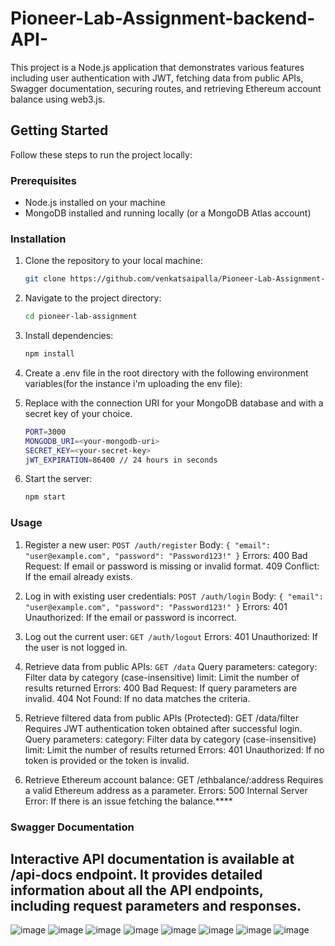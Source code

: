 # Pioneer-Lab-Assignment-backend-API-
This project is a Node.js application that demonstrates various features including user authentication with JWT, fetching data from public APIs, Swagger documentation, securing routes, and retrieving Ethereum account balance using web3.js.

## Getting Started

Follow these steps to run the project locally:

### Prerequisites

- Node.js installed on your machine
- MongoDB installed and running locally (or a MongoDB Atlas account)

### Installation

1. Clone the repository to your local machine:

   ```bash
   git clone https://github.com/venkatsaipalla/Pioneer-Lab-Assignment-backend-API-.git
   
2. Navigate to the project directory:

   ```bash
   cd pioneer-lab-assignment

3. Install dependencies:

   ```bash
   npm install
   
4. Create a .env file in the root directory with the following environment variables(for the instance i'm uploading the env file):
5. Replace <your-mongodb-uri> with the connection URI for your MongoDB database and <your-secret-key> with a secret key of your choice.

   ```bash
   PORT=3000
   MONGODB_URI=<your-mongodb-uri>
   SECRET_KEY=<your-secret-key>
   jWT_EXPIRATION=86400 // 24 hours in seconds

6. Start the server:
   ```bash
   npm start

### Usage

1. Register a new user: ``POST /auth/register``
   Body: ```{ "email": "user@example.com", "password": "Password123!" }```
   Errors:
       400 Bad Request: If email or password is missing or invalid format.
       409 Conflict: If the email already exists.

2. Log in with existing user credentials: ```POST /auth/login```
   Body: ```{ "email": "user@example.com", "password": "Password123!" }```
   Errors:
       401 Unauthorized: If the email or password is incorrect.

3. Log out the current user: ```GET /auth/logout```
   Errors:
       401 Unauthorized: If the user is not logged in.

4. Retrieve data from public APIs: ```GET /data```
   Query parameters:
       category: Filter data by category (case-insensitive)
       limit: Limit the number of results returned
   Errors:
       400 Bad Request: If query parameters are invalid.
       404 Not Found: If no data matches the criteria.
   
5. Retrieve filtered data from public APIs (Protected): GET /data/filter
   Requires JWT authentication token obtained after successful login.
   Query parameters:
       category: Filter data by category (case-insensitive)
       limit: Limit the number of results returned
   Errors:
       401 Unauthorized: If no token is provided or the token is invalid.

6. Retrieve Ethereum account balance: GET /ethbalance/:address
   Requires a valid Ethereum address as a parameter.
   Errors:
       500 Internal Server Error: If there is an issue fetching the balance.****   

### Swagger Documentation
## Interactive API documentation is available at /api-docs endpoint. It provides detailed information about all the API endpoints, including request parameters and responses.
![image](https://github.com/venkatsaipalla/Pioneer-Lab-Assignment-backend-API-/assets/72677771/bfaad7d6-2629-4f84-8ca5-6beef6a56807)
![image](https://github.com/venkatsaipalla/Pioneer-Lab-Assignment-backend-API-/assets/72677771/96346ca7-e16d-4104-9d91-d88afa1e760c)
![image](https://github.com/venkatsaipalla/Pioneer-Lab-Assignment-backend-API-/assets/72677771/3483936a-28c4-4840-85cf-de5910b68be9)
![image](https://github.com/venkatsaipalla/Pioneer-Lab-Assignment-backend-API-/assets/72677771/eb8b886d-67b3-4c5d-97d4-6609d338e352)
![image](https://github.com/venkatsaipalla/Pioneer-Lab-Assignment-backend-API-/assets/72677771/48e695dc-94a7-4e6d-8c0f-d9f86588b4f7)
![image](https://github.com/venkatsaipalla/Pioneer-Lab-Assignment-backend-API-/assets/72677771/c8011650-0c9a-4622-9ec7-cd4a355c2f41)
![image](https://github.com/venkatsaipalla/Pioneer-Lab-Assignment-backend-API-/assets/72677771/7c602e0c-bbf9-4540-a621-27a559adb72b)
![image](https://github.com/venkatsaipalla/Pioneer-Lab-Assignment-backend-API-/assets/72677771/25bf49e1-d960-4187-a972-1515e5e904e4)





